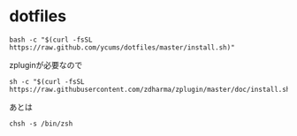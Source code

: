# dotfiles

```shell
bash -c "$(curl -fsSL https://raw.github.com/ycums/dotfiles/master/install.sh)"
```

zpluginが必要なので
```shell
sh -c "$(curl -fsSL https://raw.githubusercontent.com/zdharma/zplugin/master/doc/install.sh)"
```

あとは 
```shell
chsh -s /bin/zsh
``` 
